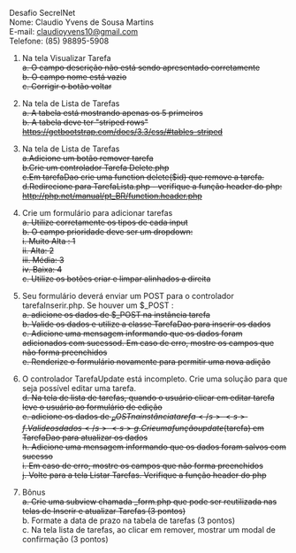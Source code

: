 Desafio SecrelNet <br />
Nome: Claudio Yvens de Sousa Martins<br />
E-mail: claudioyvens10@gmail.com<br />
Telefone: (85) 98895-5908<br />

1. Na tela Visualizar Tarefa  
  <s> a. O campo descrição não está sendo apresentado corretamente </s>  
  <s> b. O campo nome está vazio</s>  
  <s> c. Corrigir o botão voltar</s>  
2. Na tela de Lista de Tarefas  
  <s>a. A tabela está mostrando apenas os 5 primeiros</s>  
  <s>b. A tabela deve ter "striped rows" https://getbootstrap.com/docs/3.3/css/#tables-striped</s>  
3. Na tela de Lista de Tarefas  
  <s>a.Adicione um botão remover tarefa</s>  
  <s>b.Crie um controlador Tarefa Delete.php</s>  
  <s>c.Em tarefaDao crie uma function delete($id) que remove a tarefa.</s>  
  <s>d.Redirecione para TarefaLista.php - verifique a função header do php:  
  http://php.net/manual/pt_BR/function.header.php</s>  

4. Crie um formulário para adicionar tarefas  
  <s>a. Utilize corretamente os tipos de cada input</s>  
  <s>b. O campo prioridade deve ser um dropdown:</s>   
    <s> i. Muito Alta : 1  </s>   
    <s> ii. Alta: 2   </s>   
    <s> iii. Média: 3   </s>   
     <s> iv. Baixa: 4  </s>   
  <s>c. Utilize os botões criar e limpar alinhados a direita</s>    
5. Seu formulário deverá enviar um POST para o controlador tarefaInserir.php. Se houver um $_POST :  
 <s> a. adicione os dados de $_POST na instância tarefa  </s>    
 <s> b. Valide os dados e utilize a classe TarefaDao para inserir os dados  </s>    
 <s> c. Adicione uma mensagem informando que os dados foram adicionados com sucessod. Em caso de erro, mostre os campos que não forma preenchidos   </s>  
  <s> e. Renderize o formulário novamente para permitir uma nova adição   </s>  
6. O controlador TarefaUpdate está incompleto. Crie uma solução para que seja possível editar uma tarefa.   </s>  
  <s> d. Na tela de lista de tarefas, quando o usuário clicar em editar tarefa leve o usuário ao formulário de
edição  </s>  
 <s>  e. adicione os dados de $_POST na instância tarefa  </s>  
 <s> f.Valide os dados  </s>  
 <s> g. Crie uma função update($tarefa) em TarefaDao para atualizar os dados  </s>  
 <s> h. Adicione uma mensagem informando que os dados foram salvos com sucesso  </s>  
 <s> i. Em caso de erro, mostre os campos que não forma preenchidos  </s>  
 <s> j. Volte para a tela Listar Tarefas. Verifique a função header do php  </s>  
7. Bônus  
 <s> a. Crie uma subview chamada _form.php que pode ser reutilizada nas telas de Inserir e atualizar Tarefas (3 pontos)  </s>    
 b. Formate a data de prazo na tabela de tarefas (3 pontos)  
 c. Na tela lista de tarefas, ao clicar em remover, mostrar um modal de confirmação (3 pontos)  
